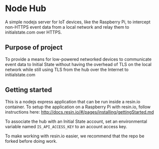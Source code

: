 # Node Hub

A simple nodejs server for IoT devices, like the Raspberry Pi, to intercept non-HTTPS event data from a local network and relay them to initialstate.com over HTTPS.

## Purpose of project
To provide a means for low-powered networked devices to communicate event data to Initial State without having the overhead of TLS on the local network while still using TLS from the hub over the Internet to initialstate.com

## Getting started

This is a nodejs express application that can be run inside a resin.io container. To setup the application on a Raspberry Pi with resin.io, follow instructions here: http://docs.resin.io/#/pages/installing/gettingStarted.md

To associate the hub with an Initial State account, set an environmental variable named `IS_API_ACCESS_KEY` to an account access key.

To make working with resin.io easier, we recommend that the repo be forked before doing work.
